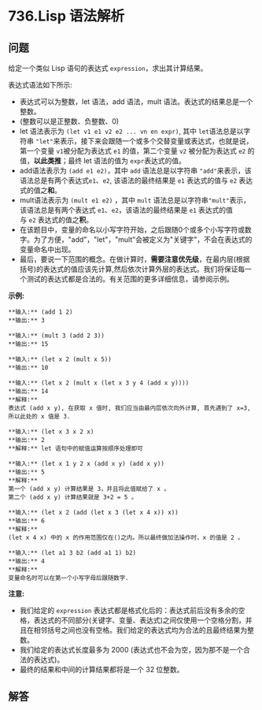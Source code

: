 # 736.Lisp 语法解析

## 问题

给定一个类似 Lisp 语句的表达式 `expression`，求出其计算结果。

表达式语法如下所示:

* 表达式可以为整数，let 语法，add 语法，mult 语法。表达式的结果总是一个整数。
* (整数可以是正整数、负整数、0)
* let 语法表示为 `(let v1 e1 v2 e2 ... vn en expr)`, 其中 `let`语法总是以字符串 `"let"`来表示，接下来会跟随一个或多个交替变量或表达式，也就是说，第一个变量 `v1`被分配为表达式 `e1` 的值，第二个变量 `v2` 被分配为表达式 `e2` 的值，**以此类推**；最终 let 语法的值为 `expr`表达式的值。
* add语法表示为 `(add e1 e2)`，其中 `add` 语法总是以字符串 `"add"`来表示，该语法总是有两个表达式`e1`、`e2`, 该语法的最终结果是 `e1` 表达式的值与 `e2` 表达式的值之**和**。
* mult语法表示为 `(mult e1 e2)` ，其中 `mult` 语法总是以字符串`"mult"`表示， 该语法总是有两个表达式 `e1`、`e2`，该语法的最终结果是 `e1` 表达式的值与 `e2` 表达式的值之**积**。
* 在该题目中，变量的命名以小写字符开始，之后跟随0个或多个小写字符或数字。为了方便，"add"，"let"，"mult"会被定义为"关键字"，不会在表达式的变量命名中出现。
* 最后，要说一下范围的概念。在做计算时，**需要注意优先级**，在最内层(根据括号)的表达式的值应该先计算,然后依次计算外层的表达式。我们将保证每一个测试的表达式都是合法的。有关范围的更多详细信息，请参阅示例。

**示例:**

```
**输入:** (add 1 2)
**输出:** 3

**输入:** (mult 3 (add 2 3))
**输出:** 15

**输入:** (let x 2 (mult x 5))
**输出:** 10

**输入:** (let x 2 (mult x (let x 3 y 4 (add x y))))
**输出:** 14
**解释:**
表达式 (add x y), 在获取 x 值时, 我们应当由最内层依次向外计算, 首先遇到了 x=3, 所以此处的 x 值是 3.

**输入:** (let x 3 x 2 x)
**输出:** 2
**解释:** let 语句中的赋值运算按顺序处理即可

**输入:** (let x 1 y 2 x (add x y) (add x y))
**输出:** 5
**解释:**
第一个 (add x y) 计算结果是 3，并且将此值赋给了 x 。
第二个 (add x y) 计算结果就是 3+2 = 5 。

**输入:** (let x 2 (add (let x 3 (let x 4 x)) x))
**输出:** 6
**解释:**
(let x 4 x) 中的 x 的作用范围仅在()之内。所以最终做加法操作时，x 的值是 2 。

**输入:** (let a1 3 b2 (add a1 1) b2)
**输出:** 4
**解释:**
变量命名时可以在第一个小写字母后跟随数字.

```

**注意:**

* 我们给定的 `expression` 表达式都是格式化后的：表达式前后没有多余的空格，表达式的不同部分(关键字、变量、表达式)之间仅使用一个空格分割，并且在相邻括号之间也没有空格。我们给定的表达式均为合法的且最终结果为整数。
* 我们给定的表达式长度最多为 2000 (表达式也不会为空，因为那不是一个合法的表达式)。
* 最终的结果和中间的计算结果都将是一个 32 位整数。



## 解答

